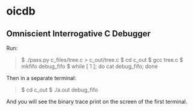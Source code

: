 oicdb
=====

## Omniscient Interrogative C Debugger

Run:
> $ ./pass.py c_files/tree.c > c_out/tree.c
> $ cd c_out
> $ gcc tree.c
> $ mkfifo debug_fifo
> $ while [ 1 ]; do cat debug_fifo; done

Then in a separate terminal:
> $ cd c_out
> $ ./a.out debug_fifo

And you will see the binary trace print on the screen of the first terminal.

